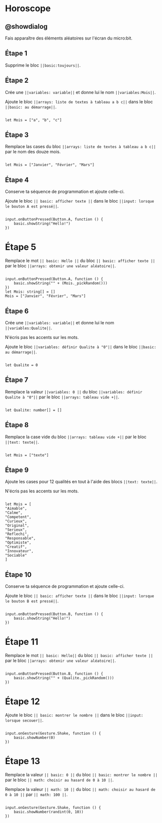 # Horoscope

## @showdialog

Fais apparaître des éléments aléatoires sur l'écran du micro:bit.

## Étape 1

Supprime le bloc ``||basic:toujours||``.

## Étape 2

Crée une ``||variables: variable||`` et donne lui le nom ``||variables:Mois||``. 

Ajoute le bloc ``||arrays: liste de textes à tableau a b c||`` dans le bloc ``||basic: au démarrage||``.

```blocks

let Mois = ["a", "b", "c"]

```

## Étape 3

Remplace las cases du bloc ``||arrays: liste de textes à tableau a b c||`` par le nom des douze mois.

```blocks

let Mois = ["Janvier", "Février", "Mars"]

```

## Étape 4

Conserve ta séquence de programmation et ajoute celle-ci.

Ajoute le bloc ``|| basic: afficher texte ||`` dans le bloc ``||input: lorsque le bouton A est pressé||``.


```blocks

input.onButtonPressed(Button.A, function () {
    basic.showString("Hello!")
})

```

# Étape 5

Remplace le mot ``|| basic: Hello ||`` du bloc ``|| basic: afficher texte ||`` par le bloc ``||arrays: obtenir une valeur aléatoire||``.


```blocks

input.onButtonPressed(Button.A, function () {
    basic.showString("" + (Mois._pickRandom()))
})
let Mois: string[] = []
Mois = ["Janvier", "Février", "Mars"]

```

## Étape 6

Crée une ``||variables: variable||`` et donne lui le nom ``||variables:Qualite||``. 

N'écris pas les accents sur les mots.

Ajoute le bloc ``||variables: définir Qualite à "0"||`` dans le bloc ``||basic: au démarrage||``.

```blocks

let Qualite = 0

```

## Étape 7


Remplace la valeur ``||variables: 0 ||`` du bloc ``||variables: définir Qualite à "0"||`` par le bloc ``||arrays: tableau vide +||``.


```blocks

let Qualite: number[] = []

```

## Étape 8


Remplace la case vide du bloc ``||arrays: tableau vide +||`` par le bloc ``||text: texte||``.

```blocks

let Mois = ["texte"]

```

## Étape 9


Ajoute les cases pour 12 qualités en tout à l'aide des blocs ``||text: texte||``.

N'écris pas les accents sur les mots.

```blocks

let Mois = [
"Aimable",
"Calme",
"Competent",
"Curieux",
"Original",
"Serieux",
"Reflechi",
"Responsable",
"Optimiste",
"Creatif",
"Innovateur",
"Sociable"
]

```

## Étape 10

Conserve ta séquence de programmation et ajoute celle-ci.

Ajoute le bloc ``|| basic: afficher texte ||`` dans le bloc ``||input: lorsque le bouton B est pressé||``.


```blocks

input.onButtonPressed(Button.B, function () {
    basic.showString("Hello!")
})

```

# Étape 11

Remplace le mot ``|| basic: Hello||`` du bloc ``|| basic: afficher texte ||`` par le bloc ``||arrays: obtenir une valeur aléatoire||``.


```blocks

input.onButtonPressed(Button.B, function () {
    basic.showString("" + (Qualite._pickRandom()))
})

```

# Étape 12 

Ajoute le bloc ``|| basic: montrer le nombre ||`` dans le bloc ``||input: lorsque secouer||``.

```blocks

input.onGesture(Gesture.Shake, function () {
    basic.showNumber(0)
})

```

# Étape 13 

Remplace la valeur ``|| basic: 0 ||`` du bloc ``|| basic: montrer le nombre ||`` par le bloc ``|| math: choisir au hasard de 0 à 10 ||``.

Remplace la valeur ``|| math: 10 ||`` du bloc ``|| math: choisir au hasard de 0 à 10 ||`` par ``|| math: 100 ||``.

```blocks

input.onGesture(Gesture.Shake, function () {
    basic.showNumber(randint(0, 10))
})

```
